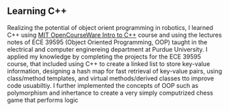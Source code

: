 ## Learning C++ 

Realizing the potential of object orient programming in robotics, I learned C++ using 
<a href="[assets/421_simulink.pdf](https://ocw.mit.edu/courses/6-096-introduction-to-c-january-iap-2011/pages/syllabus/)" target="_blank" title="Click"> MIT OpenCourseWare Intro to C++</a> course and using the lectures notes of ECE 39595 (Object Oriented Programming, OOP) taught in the electrical and computer enginereing department at Purdue University. I applied my knowledge by completing the projects for the ECE 39595 course, that included using C++ to create a linked list to store key-value information, designing a hash map for fast retrieval of key-value pairs, using class/method templates, and virtual methods/derived classes tto improve code usuabiltiy. I further implemented the concepts of OOP such as polymorphism and inhertance to create a very simply computrized chess game that performs logic 